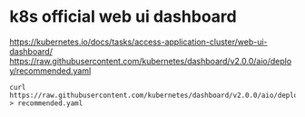 # k8s official web ui dashboard

https://kubernetes.io/docs/tasks/access-application-cluster/web-ui-dashboard/
https://raw.githubusercontent.com/kubernetes/dashboard/v2.0.0/aio/deploy/recommended.yaml


```
curl https://raw.githubusercontent.com/kubernetes/dashboard/v2.0.0/aio/deploy/recommended.yaml > recommended.yaml
```
